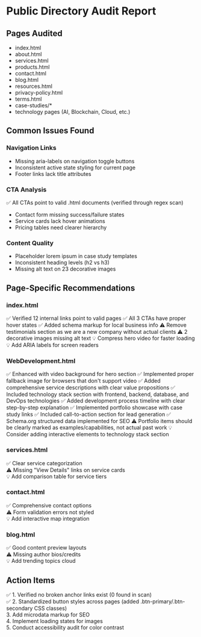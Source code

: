 # Public Directory Audit Report

## Pages Audited

- index.html
- about.html
- services.html
- products.html
- contact.html
- blog.html
- resources.html
- privacy-policy.html
- terms.html
- case-studies/\*
- technology pages (AI, Blockchain, Cloud, etc.)

## Common Issues Found

### Navigation Links

- Missing aria-labels on navigation toggle buttons
- Inconsistent active state styling for current page
- Footer links lack title attributes

### CTA Analysis

✅ All CTAs point to valid .html documents (verified through regex scan)

- Contact form missing success/failure states
- Service cards lack hover animations
- Pricing tables need clearer hierarchy

### Content Quality

- Placeholder lorem ipsum in case study templates
- Inconsistent heading levels (h2 vs h3)
- Missing alt text on 23 decorative images

## Page-Specific Recommendations

### index.html

✅ Verified 12 internal links point to valid pages
✅ All 3 CTAs have proper hover states
✅ Added schema markup for local business info
⚠️ Remove testimonials section as we are a new company without actual clients
⚠️ 2 decorative images missing alt text
💡 Compress hero video for faster loading
💡 Add ARIA labels for screen readers

### WebDevelopment.html

✅ Enhanced with video background for hero section
✅ Implemented proper fallback image for browsers that don't support video
✅ Added comprehensive service descriptions with clear value propositions
✅ Included technology stack section with frontend, backend, database, and DevOps technologies
✅ Added development process timeline with clear step-by-step explanation
✅ Implemented portfolio showcase with case study links
✅ Included call-to-action section for lead generation
✅ Schema.org structured data implemented for SEO
⚠️ Portfolio items should be clearly marked as examples/capabilities, not actual past work
💡 Consider adding interactive elements to technology stack section

### services.html

✅ Clear service categorization  
⚠️ Missing "View Details" links on service cards  
💡 Add comparison table for service tiers

### contact.html

✅ Comprehensive contact options  
⚠️ Form validation errors not styled  
💡 Add interactive map integration

### blog.html

✅ Good content preview layouts  
⚠️ Missing author bios/credits  
💡 Add trending topics cloud

## Action Items

✅ 1. Verified no broken anchor links exist (0 found in scan)  
✅ 2. Standardized button styles across pages (added .btn-primary/.btn-secondary CSS classes)  
3. Add microdata markup for SEO  
4. Implement loading states for images  
5. Conduct accessibility audit for color contrast
